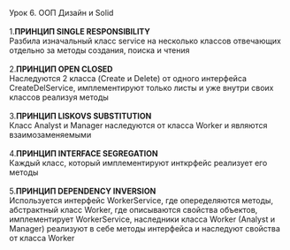 Урок 6. ООП Дизайн и Solid\
\
1.**ПРИНЦИП SINGLE RESPONSIBILITY**\
Разбила изначальный класс service на несколько классов отвечающих отдельно за методы создания,
поиска и чтения\
\
2.**ПРИНЦИП OPEN CLOSED**\
Наследуются 2 класса (Create и Delete) от одного интерфейса CreateDelService, имплементируют только листы
и уже внутри своих классов реализуя методы\
\
3.**ПРИНЦИП LISKOVS SUBSTITUTION**\
Класс Analyst и Manager наследуются от класса Worker и являются взаимозаменяемыми\
\
4.**ПРИНЦИП INTERFACE SEGREGATION**\
Каждый класс, который имплементируют инткрфейс реализует его методы\
\
5.**ПРИНЦИП DEPENDENCY INVERSION**\
Используется интерфейс WorkerService, где опеределяются методы, абстрактный класс Worker, где описываются
свойства объектов, имплементирует WorkerService, наследники класса Worker (Analyst и Manager) реализуют в себе
методы интерфейса и наследуют свойства от класса Worker
